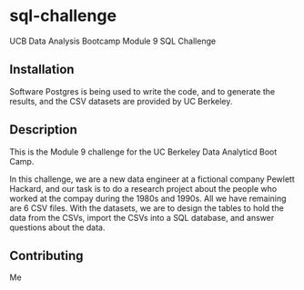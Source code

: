 # sql-challenge
UCB Data Analysis Bootcamp Module 9 SQL Challenge

## Installation

Software Postgres is being used to write the code, and to generate the results, and the CSV datasets are provided by UC Berkeley.


## Description

This is the Module 9 challenge for the UC Berkeley Data Analyticd Boot Camp.

In this challenge, we are a new data engineer at a fictional company Pewlett Hackard, and our task is to do a research project about the people who worked at the compay during the 1980s and 1990s. All we have remaining are 6 CSV files. With the datasets, we are to design the tables to hold the data from the CSVs, import the CSVs into a SQL database, and answer questions about the data.

## Contributing

Me

